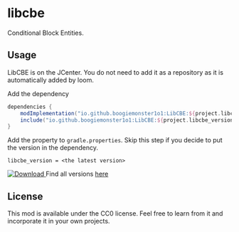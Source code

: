 # libcbe

Conditional Block Entities. 

## Usage
LibCBE is on the JCenter. You do not need to add it as a repository as it is automatically added by loom. 

Add the dependency 
```gradle
dependencies {
    modImplementation("io.github.boogiemonster1o1:LibCBE:${project.libcbe_version}")
    include("io.github.boogiemonster1o1:LibCBE:${project.libcbe_version}") // Includes LibCBE as a Jar-in-Jar embedded dependency
}
```


Add the property to `gradle.properties`. Skip this step if you decide to put the version in the dependency. 
```properties
libcbe_version = <the latest version>
```
[ ![Download](https://api.bintray.com/packages/boogiemonster1o1/cool-mods/LibCBE/images/download.svg) ](https://bintray.com/boogiemonster1o1/cool-mods/LibCBE/_latestVersion)
Find all versions [here](https://bintray.com/beta/#/boogiemonster1o1/cool-mods/LibCBE?tab=overview)

## License
This mod is available under the CC0 license. Feel free to learn from it and incorporate it in your own projects.
